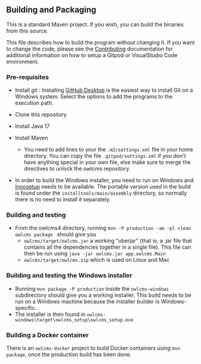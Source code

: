 ## Building and Packaging

This is a standard Maven project.  If you wish, you can build the binaries from this source.  

This file describes how to build the program without changing it.  If you want to change the code, please see the [Contributing](https://owlcms.github.io/owlcms4-prerelease/#/Gitpod) documentation for additional information on how to setup a Gitpod or VisualStudio Code environment.

### Pre-requisites

- Install git : Installing [GitHub Desktop](https://desktop.github.com/) is the easiest way to install Git on a Windows system. Select the options to add the programs to the execution path.
- Clone this repository
- Install Java 17
- Install Maven
  - You need to add lines to your the `.m2/settings.xml` file in your home directory.  You can copy the file `.gitpod/settings.xml` if you don't have anything special in your own file, else make sure to merge the directives to unlock the owlcms repository. 

- In order to build the Windows installer, you need to run on Windows and [Innosetup](http://www.jrsoftware.org/isinfo.php) needs to be available. The portable version used in the build is found under the `installtools/main/assembly` directory, so normally there is no need to install it separately.


### Building and testing

- From the owlcms4 directory, running ``mvn -P production -am -pl clean owlcms package `` should give you 
  - `owlcms/target/owlcms.jar` a working  "uberjar" (that is, a .jar file that contains all the dependencies together in a single file).  This file can then be run using `java -jar owlcms.jar app.owlcms.Main` 
  - `owlcms/target/owlcms.zip` which is used on Linux and Mac


### Building and testing the Windows installer

- Running ``mvn package -P production`` inside the `owlcms-windows` subdirectory should give you a working installer.  This build needs to be run on a Windows machine because the installer builder is Windows-specific.
- The installer is then found in `owlcms-windows\target\owlcms_setup\owlcms_setup.exe`

### Building a Docker container

There is an `owlcms-docker` project to build Docker containers using `mvn package`, once the production build has been done.
